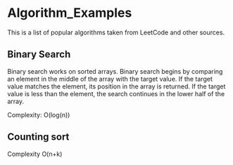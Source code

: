 # Algorithm_Examples

This is a list of popular algorithms taken from LeetCode and other sources. 

## Binary Search

Binary search works on sorted arrays. Binary search begins by comparing an element in the middle of the array with the target value. If the target value matches the element, its position in the array is returned. If the target value is less than the element, the search continues in the lower half of the array. 

Complexity: O(log(n))

## Counting sort

Complexity O(n+k)
